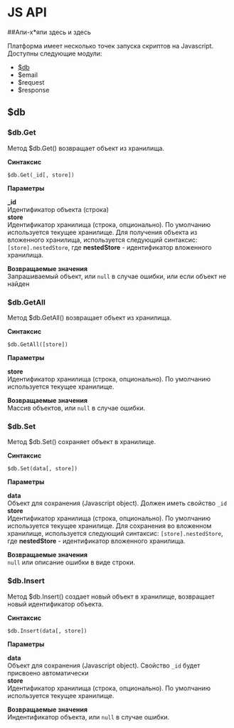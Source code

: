 # JS API

##Апи-х*япи здесь и здесь

Платформа имеет несколько точек запуска скриптов на Javascript.
Доступны следующие модули:
* [$db](#db)
* $email
* $request
* $response

<a name="db"></a>
## $db


### $db.Get
Метод $db.Get() возвращает объект из хранилища. 

**Синтаксис**  

```$db.Get(_id[, store])```  

**Параметры**

**_id**   
    Идентификатор объекта (строка)  
**store**  
    Идентификатор хранилища (строка, опционально). По умолчанию используется текущее хранилище. Для получения объекта из вложенного хранилища, используется следующий синтаксис: ```[store].nestedStore```, где **nestedStore** - идентификатор вложенного хранилища.

**Возвращаемые значения**  
Запрашиваемый объект, или ```null``` в случае ошибки, или если объект не найден


### $db.GetAll
Метод $db.GetAll() возвращает объект из хранилища. 

**Синтаксис**  

```$db.GetAll([store])```  

**Параметры**

**store**  
    Идентификатор хранилища (строка, опционально). По умолчанию используется текущее хранилище. 

**Возвращаемые значения**  
Массив объектов, или ```null``` в случае ошибки.

### $db.Set
Метод $db.Set() сохраняет объект в хранилище. 

**Синтаксис**  

```$db.Set(data[, store])```  

**Параметры**

**data**   
    Объект для сохранения (Javascript object).  Должен иметь свойство ```_id```  
**store**  
    Идентификатор хранилища (строка, опционально). По умолчанию используется текущее хранилище.  Для сохранения во вложенном хранилище, используется следующий синтаксис: ```[store].nestedStore```, где **nestedStore** - идентификатор вложенного хранилища.

**Возвращаемые значения**  
```null``` или описание ошибки в виде строки.


### $db.Insert
Метод $db.Insert() создает новый объект в хранилище, возвращает новый идентификатор объекта.  

**Синтаксис**  

```$db.Insert(data[, store])```  

**Параметры**

**data**   
    Объект для сохранения (Javascript object).  Свойство ```_id``` будет присвоено автоматически  
**store**  
    Идентификатор хранилища (строка, опционально). По умолчанию используется текущее хранилище.  

**Возвращаемые значения**  
Индентификатор объекта, или ```null``` в случае ошибки.

